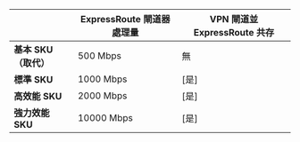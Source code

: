 |                                     | **ExpressRoute 閘道器處理量** | **VPN 閘道並 ExpressRoute 共存**|
|-------------------------------------|-------------------------------------|-----------------------------------------|
| **基本 SKU （取代）**          |  500 Mbps                           | 無   |
| **標準 SKU**                    | 1000 Mbps                           | [是]  |
| **高效能 SKU**            | 2000 Mbps                           | [是]  |
| **強力效能 SKU**           | 10000 Mbps                          | [是]  |